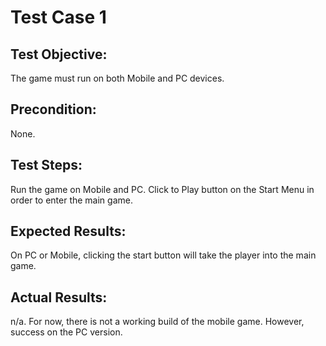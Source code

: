 # Test Case 1

## Test Objective:

The game must run on both Mobile and PC devices.

## Precondition:

None.

## Test Steps:

Run the game on Mobile and PC. Click to Play button on the Start Menu in order to enter the main game.

## Expected Results:

On PC or Mobile, clicking the start button will take the player into the main game.

## Actual Results:

n/a. For now, there is not a working build of the mobile game. However, success on the PC version.